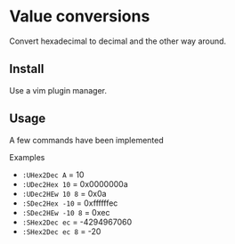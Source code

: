 # Value conversions

Convert hexadecimal to decimal and the other way around.

## Install

Use a vim plugin manager.

## Usage

A few commands have been implemented

Examples
- `:UHex2Dec A`
  = 10
- `:UDec2Hex 10`
  = 0x0000000a
- `:UDec2HEw 10 8`
  = 0x0a
- `:SDec2Hex -10`
  = 0xffffffec
- `:SDec2HEw -10 8`
  = 0xec
- `:SHex2Dec ec`
  = -4294967060
- `:SHex2Dec ec 8`
  = -20
